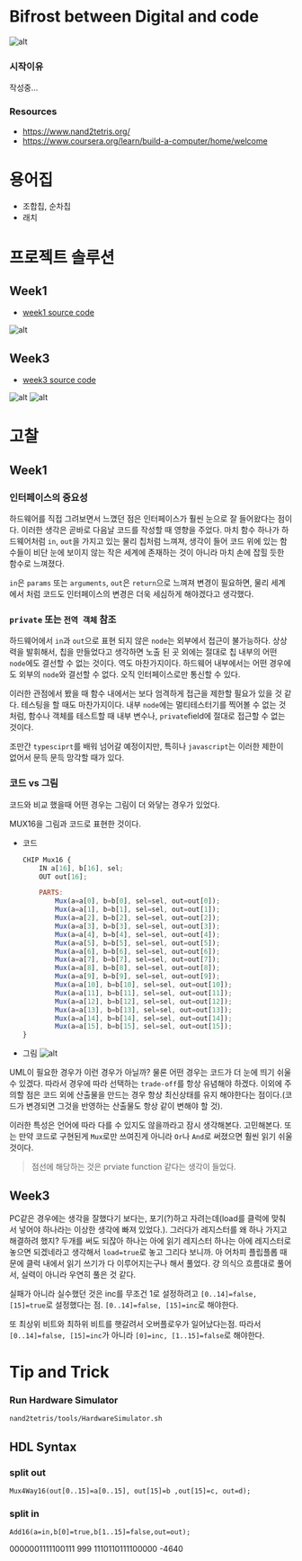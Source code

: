 # Bifrost between Digital and code

![alt](resources/Bifrost.jpeg)

### 시작이유

작성중...

### Resources

- https://www.nand2tetris.org/
- https://www.coursera.org/learn/build-a-computer/home/welcome

# 용어집

- 조합칩, 순차칩
- 래치

# 프로젝트 솔루션

## Week1

- [week1 source code](./week1)

![alt](resources/week1-1.jpg)

## Week3

- [week3 source code](./week3)

![alt](resources/week3-1.jpg)
![alt](resources/week3-2.jpg)

# 고찰

## Week1

### 인터페이스의 중요성

하드웨어를 직접 그려보면서 느꼈던 점은 인터페이스가 훨씬 눈으로 잘 들어왔다는 점이다. 이러한 생각은 곧바로 다음날 코드를 작성할 때 영향을 주었다. 마치 함수 하나가 하드웨어처럼 `in`, `out`을 가지고 있는 물리 칩처럼 느껴져, 생각이 들어 코드 위에 있는 함수들이 비단 눈에 보이지 않는 작은 세계에 존재하는 것이 아니라 마치 손에 잡힐 듯한 함수로 느껴졌다.

`in`은 `params` 또는 `arguments`, `out`은 `return`으로 느껴져 변경이 필요하면, 물리 세계에서 처럼 코드도 인터페이스의 변경은 더욱 세심하게 해야겠다고 생각했다.

### `private` 또는 `전역 객체` 참조

하드웨어에서 `in`과 `out`으로 표현 되지 않은 `node`는 외부에서 접근이 불가능하다. 상상력을 발휘해서, 칩을 만들었다고 생각하면 노출 된 곳 외에는 절대로 칩 내부의 어떤 `node`에도 결선할 수 없는 것이다. 역도 마찬가지이다. 하드웨어 내부에서는 어떤 경우에도 외부의 `node`와 결선할 수 없다. 오직 인터페이스로만 통신할 수 있다.

이러한 관점에서 봤을 때 함수 내에서는 보다 엄격하게 접근을 제한할 필요가 있을 것 같다. 테스팅을 할 때도 마찬가지이다. 내부 `node`에는 멀티테스터기를 찍어볼 수 없는 것처럼, 함수나 객체를 테스트할 때 내부 변수나, `private`field에 절대로 접근할 수 없는 것이다.

조만간 `typesciprt`를 배워 넘어갈 예정이지만, 특히나 `javascript`는 이러한 제한이 없어서 문득 문득 망각할 때가 있다.

### 코드 vs 그림

코드와 비교 했을때 어떤 경우는 그림이 더 와닿는 경우가 있었다.

MUX16을 그림과 코드로 표현한 것이다.

- 코드

  ```js
  CHIP Mux16 {
      IN a[16], b[16], sel;
      OUT out[16];

      PARTS:
          Mux(a=a[0], b=b[0], sel=sel, out=out[0]);
          Mux(a=a[1], b=b[1], sel=sel, out=out[1]);
          Mux(a=a[2], b=b[2], sel=sel, out=out[2]);
          Mux(a=a[3], b=b[3], sel=sel, out=out[3]);
          Mux(a=a[4], b=b[4], sel=sel, out=out[4]);
          Mux(a=a[5], b=b[5], sel=sel, out=out[5]);
          Mux(a=a[6], b=b[6], sel=sel, out=out[6]);
          Mux(a=a[7], b=b[7], sel=sel, out=out[7]);
          Mux(a=a[8], b=b[8], sel=sel, out=out[8]);
          Mux(a=a[9], b=b[9], sel=sel, out=out[9]);
          Mux(a=a[10], b=b[10], sel=sel, out=out[10]);
          Mux(a=a[11], b=b[11], sel=sel, out=out[11]);
          Mux(a=a[12], b=b[12], sel=sel, out=out[12]);
          Mux(a=a[13], b=b[13], sel=sel, out=out[13]);
          Mux(a=a[14], b=b[14], sel=sel, out=out[14]);
          Mux(a=a[15], b=b[15], sel=sel, out=out[15]);
  }
  ```

- 그림
  ![alt](resources/review-week1-1.jpg)

UML이 필요한 경우가 이런 경우가 아닐까? 물론 어떤 경우는 코드가 더 눈에 띄기 쉬울 수 있겠다. 따라서 경우에 따라 선택하는 `trade-off`를 항상 유념해야 하겠다. 이외에 주의할 점은 코드 외에 산출물을 만드는 경우 항상 최신상태를 유지 해야한다는 점이다.(코드가 변경되면 그것을 반영하는 산출물도 항상 같이 변해야 할 것).

이러한 특성은 언어에 따라 다를 수 있지도 않을까라고 잠시 생각해본다. 고민해본다. 또는 만약 코드로 구현된게 `Mux`로만 쓰여진게 아니라 `Or`나 `And`로 써졌으면 훨씬 읽기 쉬울 것이다.

> 점선에 해당하는 것은 prviate function 같다는 생각이 들었다.

## Week3

PC같은 경우에는 생각을 잘했다기 보다는, 포기(?)하고 자려는데(load를 클럭에 맞춰서 넣어야 하나라는 이상한 생각에 빠져 있었다.). 그러다가 레지스터를 왜 하나 가지고 해결하려 했지? 두개를 써도 되잖아 하나는 아에 읽기 레지스터 하나는 아에 레지스터로 놓으면 되겠네라고 생각해서 `load=true`로 놓고 그리다 보니까. 아 어차피 플립플롭 때문에 클럭 내에서 읽기 쓰기가 다 이루어지는구나 해서 풀었다. 걍 의식으 흐름대로 풀어서, 실력이 아니라 우연히 풀은 것 같다.

실패가 아니라 실수했던 것은 inc를 무조건 1로 설정하려고 `[0..14]=false, [15]=true`로 설정했다는 점. `[0..14]=false, [15]=inc`로 해야한다.

또 최상위 비트와 최하위 비트를 햇갈려서 오버플로우가 일어났다는점. 따라서 `[0..14]=false, [15]=inc`가 아니라 `[0]=inc, [1..15]=false`로 해야한다.

# Tip and Trick

### Run Hardware Simulator

```bash
nand2tetris/tools/HardwareSimulator.sh
```

## HDL Syntax

### split out

```hdl
Mux4Way16(out[0..15]=a[0..15], out[15]=b ,out[15]=c, out=d);
```

### split in

```hdl
Add16(a=in,b[0]=true,b[1..15]=false,out=out);
```

0000001111100111 999
1110110111100000 -4640
